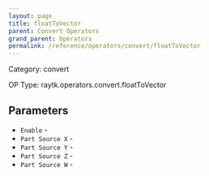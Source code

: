 ```yaml
---
layout: page
title: floatToVector
parent: Convert Operators
grand_parent: Operators
permalink: /reference/operators/convert/floatToVector
---
```


Category: convert

OP Type: raytk.operators.convert.floatToVector

## Parameters

* `Enable` - 
* `Part Source X` - 
* `Part Source Y` - 
* `Part Source Z` - 
* `Part Source W` -
